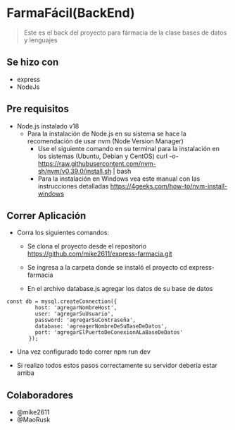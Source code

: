 # FarmaFácil(BackEnd)

> Este es el back del proyecto para fármacia de la clase bases de datos y lenguajes

## Se hizo con

- express
- NodeJs

## Pre requisitos

- Node.js instalado v18
  - Para la instalación de Node.js en su sistema se hace la recomendación de usar nvm (Node Version Manager) 
    - Use el siguiente comando en su terminal para la instalación en los sistemas (Ubuntu, Debian y CentOS) curl -o- https://raw.githubusercontent.com/nvm-sh/nvm/v0.39.0/install.sh | bash
    - Para la instalación en Windows vea este manual con las instrucciones detalladas https://4geeks.com/how-to/nvm-install-windows


## Correr Aplicación

- Corra los siguientes comandos:
  - Se clona el proyecto desde el repositorio https://github.com/mike2611/express-farmacia.git

  - Se ingresa a la carpeta donde se instaló el proyecto cd express-farmacia

  - En el archivo database.js agregar los datos de su base de datos
 ```
 const db = mysql.createConnection({
          host: 'agregarNombreHost',
          user: 'agregarSuUsuario',
          password: 'agregarSuContraseña',
          database: 'agreagerNombreDeSuBaseDeDatos',
          port: 'agregarElPuertoDeConexionALaBaseDeDatos'
        });
 ```


- Una vez configurado todo correr npm run dev

- Si realizo todos estos pasos correctamente su servidor debería estar arriba

## Colaboradores
- @mike2611
- @MaoRusk
